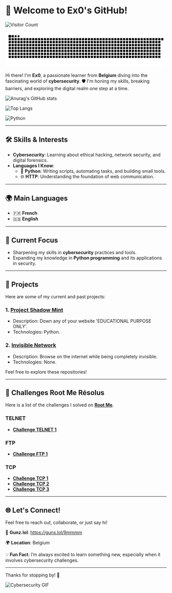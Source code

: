 # 👋 Welcome to Ex0's GitHub! 

![Visitor Count](https://profile-counter.glitch.me/Eex00/count.svg)

![Snake animation](https://raw.githubusercontent.com/Eex00/Eex00/refs/heads/output/snake.svg)

Hi there! I'm **Ex0**, a passionate learner from **Belgium** diving into the fascinating world of **cybersecurity**. 🛡️ I'm honing my skills, breaking barriers, and exploring the digital realm one step at a time.

![Anurag's GitHub stats](https://github-readme-stats.vercel.app/api?username=Eex00&show_icons=true&theme=transparent)

![Top Langs](https://github-readme-stats.vercel.app/api/top-langs/?username=Ex00)

![Python](https://img.shields.io/badge/-Python-blue?style=flat&logo=python)

---

## 🛠️ Skills & Interests

- **Cybersecurity**: Learning about ethical hacking, network security, and digital forensics.
- **Languages I Know**:
  - 🐍 **Python**: Writing scripts, automating tasks, and building small tools.
  - 🌐 **HTTP**: Understanding the foundation of web communication.

---

## 🌍 Main Languages

- 🇫🇷 **French**
- 🇬🇧 **English**

---

## 🌟 Current Focus

- Sharpening my skills in **cybersecurity** practices and tools.
- Expanding my knowledge in **Python programming** and its applications in security.

---

## 💼 Projects

Here are some of my current and past projects:

### 1. **[Project Shadow Mint](https://github.com/Eex00/Project-shadow-mint)** 
- Description: Down any of your website 'EDUCATIONAL PURPOSE ONLY'.
- Technologies: Python.

### 2. **[Invisible Network](https://github.com/Eex00/Invisible-network)**
- Description: Browse on the internet while being completely invisible.
- Technologies: None.

Feel free to explore these repositories!

---

## 🔐 Challenges Root Me Résolus

Here is a list of the challenges I solved on [**Root Me**](https://www.root-me.org/).

### TELNET
- **[Challenge TELNET 1](https://www.root-me.org/fr/Challenges/Reseau/TELNET-authentification)**

### FTP
- **[Challenge FTP 1](https://www.root-me.org/fr/Challenges/Reseau/FTP-Authentification)**

### TCP
- **[Challenge TCP 1](https://www.root-me.org/fr/Challenges/Programmation/TCP-Retour-au-college)**
- **[Challenge TCP 2](https://www.root-me.org/fr/Challenges/Programmation/TCP-Chaine-encodee)**
- **[Challenge TCP 3](https://www.root-me.org/fr/Challenges/Programmation/TCP-La-roue-romaine)**

---

## 🌐 Let's Connect!

Feel free to reach out, collaborate, or just say hi!

👀 **Gunz.lol**: https://guns.lol/9mmmm

🌍 **Location**: Belgium  

💡 **Fun Fact**: I’m always excited to learn something new, especially when it involves cybersecurity challenges.

---

Thanks for stopping by! 🌟

![Cybersecurity GIF](https://i.pinimg.com/originals/e7/55/bc/e755bc37531461dbdb6c76d167da6b28.gif)
